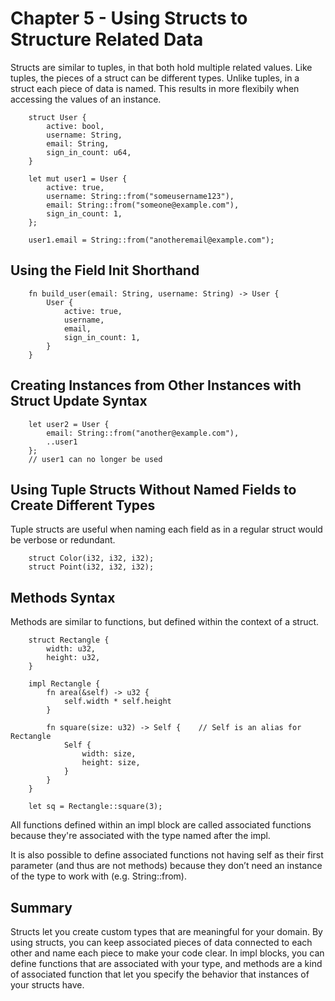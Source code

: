 # Chapter 5 - Using Structs to Structure Related Data

Structs are similar to tuples, in that both hold multiple related values. Like tuples, the pieces of a struct can be different types. Unlike tuples, in a struct each piece of data is named. This results in more flexibily when accessing the values of an instance.

```
    struct User {
        active: bool,
        username: String,
        email: String,
        sign_in_count: u64,
    }

    let mut user1 = User {
        active: true,
        username: String::from("someusername123"),
        email: String::from("someone@example.com"),
        sign_in_count: 1,
    };

    user1.email = String::from("anotheremail@example.com");
```

## Using the Field Init Shorthand

```
    fn build_user(email: String, username: String) -> User {
        User {
            active: true,
            username,
            email,
            sign_in_count: 1,
        }
    }
```

## Creating Instances from Other Instances with Struct Update Syntax

```
    let user2 = User {
        email: String::from("another@example.com"),
        ..user1
    };
    // user1 can no longer be used
```

## Using Tuple Structs Without Named Fields to Create Different Types

Tuple structs are useful when naming each field as in a regular struct would be verbose or redundant.

```
    struct Color(i32, i32, i32);
    struct Point(i32, i32, i32);
```

## Methods Syntax

Methods are similar to functions, but defined within the context of a struct.

```
    struct Rectangle {
        width: u32,
        height: u32,
    }

    impl Rectangle {
        fn area(&self) -> u32 {
            self.width * self.height
        }

        fn square(size: u32) -> Self {    // Self is an alias for Rectangle
            Self {
                width: size,
                height: size,
            }
        }
    }

    let sq = Rectangle::square(3);
```

All functions defined within an impl block are called associated functions because they're associated with the type named after the impl. 

It is also possible to define associated functions not having self as their first parameter
(and thus are not methods) because they don’t need an instance of the type to work with (e.g. String::from).

## Summary

Structs let you create custom types that are meaningful for your domain. By using structs, you can keep associated pieces of data connected to each other and name each piece to make your code clear. In impl blocks, you can define functions that are associated with your type, and methods are a kind of associated function that let you specify the behavior that instances of your structs have.